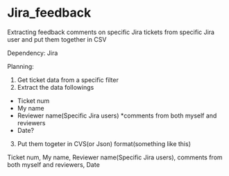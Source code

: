 # Jira_feedback
Extracting feedback comments on specific Jira tickets from specific Jira user and put them together in CSV 

Dependency:
Jira

Planning:

1. Get ticket data from a specific filter
2. Extract the data followings
  * Ticket num
  * My name
  * Reviewer name(Specific Jira users)
  *comments from both myself and reviewers
  * Date?
  
3. Put them togeter in CVS(or Json) format(something like this)
  
  Ticket num, My name, Reviewer name(Specific Jira users), comments from both myself and reviewers, Date
  
  
